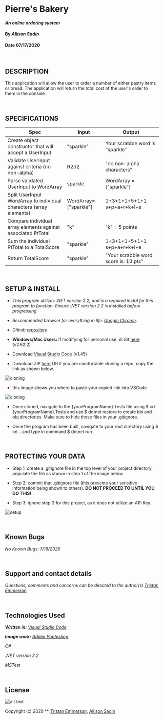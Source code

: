 

# Pierre's Bakery

#### _An online ordering system_	

#### By _**Allison Sadin**_
#### Date 07/17/2020

<br>

## **DESCRIPTION**

This application will allow the user to order a number of either pastry items or bread. The application will return the total cost of the user's order to them in the console.

<br>

 ## **SPECIFICATIONS**

| Spec 	| Input 	| Output 	|
|-	|-	|-	|
| Create object constructor that will accept a UserInput 	| "sparkle" 	| Your scrabble word is "sparkle" 	|
| Validate UserInput against criteria (no non-alpha) 	| R2d2 	| "no non-alpha characters" 	|
| Parse validated UserInput to WordArray 	| sparkle 	| WordArray =["sparkle"] 	|
| Split UserInput WordArray to individual characters (array elements) 	| WordArray=["sparkle"] 	| 1+3+1+1+5+1+1<br>s+p+a+r+k+l+e 	|
| Compare individual array elements against associated PtTotal 	| "k" 	| "k" = 5 points 	|
| Sum the individual PtTotal to a TotalScore 	| "sparkle" 	| 1+3+1+1+5+1+1<br>s+p+a+r+k+l+e 	|
| Return TotalScore 	| "sparkle" 	| "Your scrabble word score is: 13 pts" 	|




















<br>

## **SETUP & INSTALL**

* _This program utilizes .NET version 2.2, and is a required instal for this program to function. Ensure .NET version 2.2 is installed before progressing._

*  _Recommended browser for everything in life. [Google Chrome](https://www.google.com/chrome/)_.

*  _Github [repository](https://github.com/tmemmerson/Scrabble.Solution.git)_



*  **Windows/Mac Users:** If modifying for personal use, dl Git [here](https://git-scm.com/downloads/) (v2.62.2)

* Download [Visual Studio Code](https://code.visualstudio.com/) (v1.45)

* Download ZIP [here](https://github.com/tmemmerson/Scrabble.Solution.git) OR if you are comfortable cloning a repo, copy the link as shown below.

![cloning](https://coding-assets.s3-us-west-2.amazonaws.com/img/clone.gif "How to clone repo")

* this image shows you where to paste your copied link into VSCode

![cloning](https://coding-assets.s3-us-west-2.amazonaws.com/img/clone-github2.gif "Cloning from Github within VSCode")

* Once cloned, navigate to the {yourProgramName}.Tests file using $ cd {yourProgramName}.Tests and use $ dotnet restore to create bin and obj directories. Make sure to hide those files in your .gitignore.

* Once the program has been built, navigate to your root directory using $ cd .. and type in command $ dotnet run

<br>

## **PROTECTING YOUR DATA**

* Step 1: create a .gitignore file in the top level of your project directory. populate the file as shown in step 1 of the image below.

* Step 2: commit that .gitignore file (this prevents your sensitive information being shown to others). **DO NOT PROCEED TO UNTIL YOU DO THIS!**

* Step 3: ignore step 3 for this project, as it does not utilize an API Key.

![setup](https://coding-assets.s3-us-west-2.amazonaws.com/img/readme-image.jpg "Set up instructions")


<br>

## **Known Bugs**

 _No Known Bugs: 7/16/2020_

<br>

## **Support and contact details**

_Questions, comments and concerns can be directed to the author(s) [Tristan Emmerson](tristan@stickerslug.com)_

<br>

## **Technologies Used**

_**Written in:** [Visual Studio Code](https://code.visualstudio.com/)_

_**Image work:** [Adobe Photoshop](https://www.adobe.com/products/photoshop.html/)_

_C#_ 

_.NET version 2.2_

_MSTest_


<br>

## **License**
![alt text][logo]

[logo]: https://img.shields.io/bower/l/bootstrap "MIT License"

Copyright (c) 2020 **_[Tristan Emmerson](tristan@stickerslug.com), [Allison Sadin](aesadin@gmail.com)